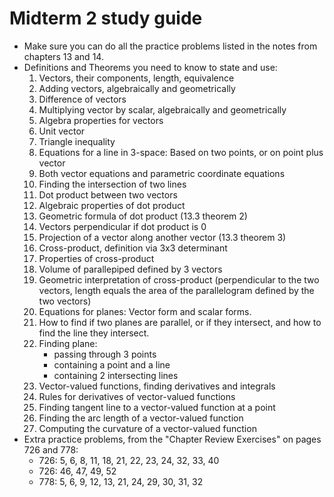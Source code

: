 # Midterm 2 study guide

- Make sure you can do all the practice problems listed in the notes from chapters 13 and 14.
- Definitions and Theorems you need to know to state and use:
    1. Vectors, their components, length, equivalence
    2. Adding vectors, algebraically and geometrically
    3. Difference of vectors
    4. Multiplying vector by scalar, algebraically and geometrically
    5. Algebra properties for vectors
    6. Unit vector
    7. Triangle inequality
    8. Equations for a line in 3-space: Based on two points, or on point plus vector
    9. Both vector equations and parametric coordinate equations
    10. Finding the intersection of two lines
    11. Dot product between two vectors
    12. Algebraic properties of dot product
    13. Geometric formula of dot product (13.3 theorem 2)
    14. Vectors perpendicular if dot product is 0
    15. Projection of a vector along another vector (13.3 theorem 3)
    16. Cross-product, definition via 3x3 determinant
    17. Properties of cross-product
    18. Volume of parallepiped defined by 3 vectors
    19. Geometric interpretation of cross-product (perpendicular to the two vectors, length equals the area of the parallelogram defined by the two vectors)
    20. Equations for planes: Vector form and scalar forms.
    21. How to find if two planes are parallel, or if they intersect, and how to find the line they intersect.
    22. Finding plane:
        - passing through 3 points
        - containing a point and a line
        - containing 2 intersecting lines
    23. Vector-valued functions, finding derivatives and integrals
    24. Rules for derivatives of vector-valued functions
    25. Finding tangent line to a vector-valued function at a point
    26. Finding the arc length of a vector-valued function
    27. Computing the curvature of a vector-valued function
- Extra practice problems, from the "Chapter Review Exercises" on pages 726 and 778:
    - 726: 5, 6, 8, 11, 18, 21, 22, 23, 24, 32, 33, 40
    - 726: 46, 47, 49, 52
    - 778: 5, 6, 9, 12, 13, 21, 24, 29, 30, 31, 32
